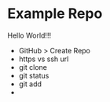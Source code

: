 # Example Repo

Hello World!!!

- GitHub > Create Repo
- https vs ssh url
- git clone
- git status
- git add <file name>
- 